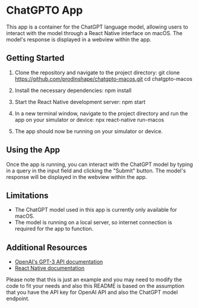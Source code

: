 # ChatGPTO App

This app is a container for the ChatGPT language model, allowing users to interact with the model through a React Native interface on macOS. The model's response is displayed in a webview within the app.

## Getting Started

1. Clone the repository and navigate to the project directory:
   git clone https://github.com/prodinshape/chatgpto-macos.git
   cd chatgpto-macos

2. Install the necessary dependencies:
   npm install

3. Start the React Native development server:
   npm start

4. In a new terminal window, navigate to the project directory and run the app on your simulator or device:
   npx react-native run-macos

5. The app should now be running on your simulator or device.

## Using the App

Once the app is running, you can interact with the ChatGPT model by typing in a query in the input field and clicking the "Submit" button. The model's response will be displayed in the webview within the app.

## Limitations

- The ChatGPT model used in this app is currently only available for macOS.
- The model is running on a local server, so internet connection is required for the app to function.

## Additional Resources

- [OpenAI's GPT-3 API documentation](https://beta.openai.com/docs/api-reference/introduction)
- [React Native documentation](https://facebook.github.io/react-native/docs/getting-started)

Please note that this is just an example and you may need to modify the code to fit your needs and also this README is based on the assumption that you have the API key for OpenAI API and also the ChatGPT model endpoint.
